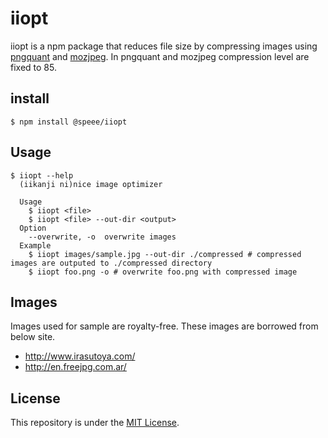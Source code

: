 # iiopt

iiopt is a npm package that reduces file size by compressing images using [pngquant](https://pngquant.org/) and [mozjpeg](https://github.com/mozilla/mozjpeg).
In pngquant and mozjpeg compression level are fixed to 85.

## install

```
$ npm install @speee/iiopt
```

## Usage


```
$ iiopt --help
  (iikanji ni)nice image optimizer

  Usage
    $ iiopt <file>
    $ iiopt <file> --out-dir <output>
  Option
    --overwrite, -o  overwrite images
  Example
    $ iiopt images/sample.jpg --out-dir ./compressed # compressed images are outputed to ./compressed directory
    $ iiopt foo.png -o # overwrite foo.png with compressed image
```

## Images

Images used for sample are royalty-free.
These images are borrowed from below site.

- http://www.irasutoya.com/
- http://en.freejpg.com.ar/

## License

This repository is under the [MIT License](LICENSE.md).
